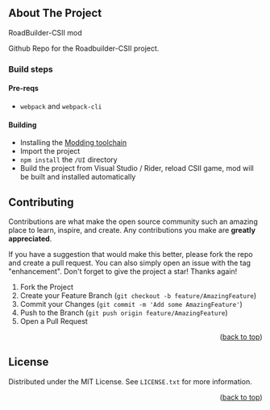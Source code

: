 

<!-- ABOUT THE PROJECT -->
## About The Project

RoadBuilder-CSII mod

Github Repo for the Roadbuilder-CSII project.



### Build steps

#### Pre-reqs

- `webpack` and `webpack-cli`

#### Building 

- Installing the [Modding toolchain](https://cs2.paradoxwikis.com/Modding_Toolchain)
- Import the project
- `npm install` the `/UI` directory
- Build the project from Visual Studio / Rider, reload CSII game, mod will be built and installed automatically

<!-- CONTRIBUTING -->
## Contributing

Contributions are what make the open source community such an amazing place to learn, inspire, and create. Any contributions you make are **greatly appreciated**.

If you have a suggestion that would make this better, please fork the repo and create a pull request. You can also simply open an issue with the tag "enhancement".
Don't forget to give the project a star! Thanks again!

1. Fork the Project
2. Create your Feature Branch (`git checkout -b feature/AmazingFeature`)
3. Commit your Changes (`git commit -m 'Add some AmazingFeature'`)
4. Push to the Branch (`git push origin feature/AmazingFeature`)
5. Open a Pull Request

<p align="right">(<a href="#readme-top">back to top</a>)</p>



<!-- LICENSE -->
## License

Distributed under the MIT License. See `LICENSE.txt` for more information.

<p align="right">(<a href="#readme-top">back to top</a>)</p>

